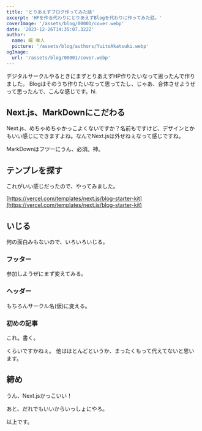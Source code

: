 ```yaml
---
title: 'とりあえずブログ作ってみた話'
excerpt: 'HPを作る代わりにとりあえずBlogを代わりに作ってみた話。'
coverImage: '/assets/blog/00001/cover.webp'
date: '2023-12-26T14:35:07.322Z'
author:
  name: 曙 唯人
  picture: '/assets/blog/authors/YuitoAkatsuki.webp'
ogImage:
  url: '/assets/blog/00001/cover.webp'
---
```


デジタルサークルやるときにまずとりあえずHP作りたいなって思ったんで作りました。
Blogはそのうち作りたいなって思ってたし、じゃあ、合体させようぜって思ったんで、こんな感じです。hi.

## Next.js、MarkDownにこだわる

Next.js、めちゃめちゃかっこよくないですか？名前もですけど、デザインとかもいい感じにできますよね。なんでNext.jsは外せねぇなって感じですね。

MarkDownはフツーにうん、必須。神。

## テンプレを探す

これがいい感じだったので、やってみました。

[https://vercel.com/templates/next.js/blog-starter-kit](https://vercel.com/templates/next.js/blog-starter-kit)

## いじる

何の面白みもないので、いろいろいじる。

### フッター

参加しようぜにまず変えてみる。

### ヘッダー

もちろんサークル名(仮)に変える。

### 初めの記事

これ。書く。

くらいですかねぇ。
他はほとんどというか、まったくもって代えてないと思います。

## 締め

うん、Next.jsかっこいい！

あと、だれでもいいからいっしょにやろ。

以上です。